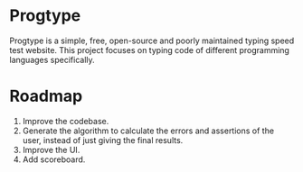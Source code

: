 # Progtype

Progtype is a simple, free, open-source and poorly maintained typing speed test website. This project focuses on typing code of different programming languages specifically.

# Roadmap

1. Improve the codebase.
2. Generate the algorithm to calculate the errors and assertions of the user, instead of just giving the final results.
3. Improve the UI.
4. Add scoreboard.
